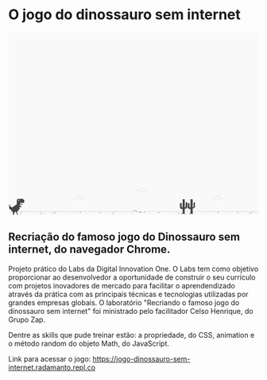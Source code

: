 # O jogo do dinossauro sem internet

![](img/example.png)

## Recriação do famoso jogo do Dinossauro sem internet, do navegador Chrome. 

Projeto prático do Labs da Digital Innovation One. O Labs tem como objetivo proporcionar ao desenvolvedor a oportunidade de construir o seu currículo com projetos inovadores de mercado para facilitar o aprendendizado através da prática com as principais técnicas e tecnologias utilizadas por grandes empresas globais. O laboratório "Recriando o famoso jogo do dinossauro sem internet" foi ministrado pelo facilitador Celso Henrique, do Grupo Zap.

Dentre as skills que pude treinar estão: a propriedade, do CSS, animation e o método random do objeto Math, do JavaScript.

Link para acessar o jogo: https://jogo-dinossauro-sem-internet.radamanto.repl.co
